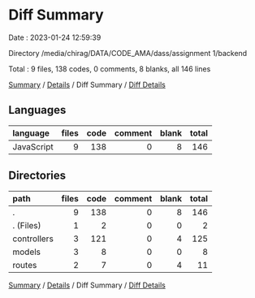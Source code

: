 # Diff Summary

Date : 2023-01-24 12:59:39

Directory /media/chirag/DATA/CODE_AMA/dass/assignment 1/backend

Total : 9 files,  138 codes, 0 comments, 8 blanks, all 146 lines

[Summary](results.md) / [Details](details.md) / Diff Summary / [Diff Details](diff-details.md)

## Languages
| language | files | code | comment | blank | total |
| :--- | ---: | ---: | ---: | ---: | ---: |
| JavaScript | 9 | 138 | 0 | 8 | 146 |

## Directories
| path | files | code | comment | blank | total |
| :--- | ---: | ---: | ---: | ---: | ---: |
| . | 9 | 138 | 0 | 8 | 146 |
| . (Files) | 1 | 2 | 0 | 0 | 2 |
| controllers | 3 | 121 | 0 | 4 | 125 |
| models | 3 | 8 | 0 | 0 | 8 |
| routes | 2 | 7 | 0 | 4 | 11 |

[Summary](results.md) / [Details](details.md) / Diff Summary / [Diff Details](diff-details.md)